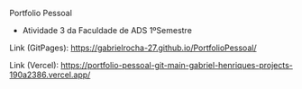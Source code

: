 Portfolio Pessoal
- Atividade 3 da Faculdade de ADS 1ºSemestre

Link (GitPages): https://gabrielrocha-27.github.io/PortfolioPessoal/

Link (Vercel): https://portfolio-pessoal-git-main-gabriel-henriques-projects-190a2386.vercel.app/
